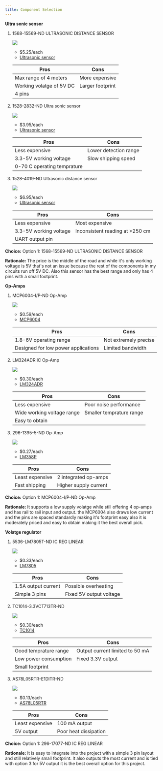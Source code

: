 ```yaml
---
title: Component Selection
---
```



**Ultra sonic sensor**

1. 	1568-15569-ND ULTRASONIC DISTANCE SENSOR

    ![](image1.jpg)

    * $5.25/each
    * [Ultrasonic sensor](https://www.digikey.com/en/products/detail/sparkfun-electronics/15569/10384560?s=N4IgTCBcDaIMoFEByBaAjAVgwNgJwgF0BfIA)

    | Pros                                      | Cons                                                             |
    | ----------------------------------------- | ---------------------------------------------------------------- |
    | Max range of 4 meters                               | More expensive |
    | Working volatge of 5V DC                      | Larger footprint                                        |
    | 4 pins |

1. 	1528-2832-ND Ultra sonic sensor

    ![](image2.jpg)

    * $3.95/each
    * [Ultrasonic sensor](https://www.digikey.com/en/products/detail/adafruit-industries-llc/4007/9857020)

    | Pros                                                              | Cons                |
    | ----------------------------------------------------------------- | ------------------- |
    | Less expensive                                          | Lower detection range      |
    | 3.3-5V working voltage                                 | Slow shipping speed |
    | 0-70 C operating temprature |

1. 	1528-4019-ND Ultrasonic distance sensor

    ![](image3.jpg)

    * $6.95/each
    * [Ultrasonic sensor](https://www.digikey.com/en/products/detail/adafruit-industries-llc/4019/9808308)

    | Pros                                                              | Cons                |
    | ----------------------------------------------------------------- | ------------------- |
    | Less expensive                                          | Most expensive      |
    | 3.3-5V working voltage                                 | Inconsistent reading at >250 cm |
    | UART output pin |

**Choice:** Option 1: 1568-15569-ND ULTRASONIC DISTANCE SENSOR

**Rationale:** The price is the middle of the road and while it's only working voltage is 5V that's not an issue because the rest of the components in my circuits run off 5V DC. Also this sensor has the best range and only has 4 pins with a small footprint.

**Op-Amps**

1. 	MCP6004-I/P-ND Op-Amp

    ![](image4.webp)

    * $0.59/each
    * [MCP6004](https://www.digikey.com/en/products/detail/microchip-technology/MCP6004-I-P/523060?s=N4IgTCBcDaILIGEAKA2ADGgLAWgJIHolsA5AERAF0BfIA)

    | Pros                                      | Cons                                                             |
    | ----------------------------------------- | ---------------------------------------------------------------- |
    | 1.8-6V operating range                               | Not extremely precise |
    | Designed for low power applications                      | Limited bandwidth                                        |

1. 	LM324ADR IC Op-Amp

    ![](image5.webp)

    * $0.30/each
    * [LM324ADR](https://www.digikey.com/en/products/detail/texas-instruments/LM324ADR/381227)

    | Pros                                                              | Cons                |
    | ----------------------------------------------------------------- | ------------------- |
    | Less expensive                                          | Poor noise performance      |
    | Wide working voltage range                                 | Smaller temprature range |
    | Easy to obtain |

1. 	296-1395-5-ND Op-Amp

    ![](image6.webp)

    * $0.27/each
    * [LM358P](https://www.digikey.com/en/products/detail/texas-instruments/LM358P/277042)

    | Pros                                                              | Cons                |
    | ----------------------------------------------------------------- | ------------------- |
    | Least expensive                                          | 2 integrated op-amps      |
    | Fast shipping                                 | Higher supply current |

**Choice:** Option 1: MCP6004-I/P-ND Op-Amp

**Rationale:** It supports a low supply volatge while still offering 4 op-amps and has rail to rail input and output. the MCP6004 also draws low current and the pins are spaced standardly making it's footprint easy also it is moderately priced and easy to obtain making it the best overall pick.

**Volatge regulator**

1. 	5536-LM7805T-ND IC REG LINEAR

    ![](image7.webp)

    * $0.33/each
    * [LM7805](https://www.digikey.com/en/products/detail/taejin/LM7805T/22237260)

    | Pros                                      | Cons                                                             |
    | ----------------------------------------- | ---------------------------------------------------------------- |
    | 1.5A output current                               | Possible overheating |
    | Simple 3 pins                      | Fixed 5V output voltage                                        |

1. 	TC1014-3.3VCT713TR-ND

    ![](image8.webp)

    * $0.30/each
    * [TC1014](https://www.digikey.com/en/products/detail/microchip-technology/TC1014-3-3VCT713/443111)

    | Pros                                                              | Cons                |
    | ----------------------------------------------------------------- | ------------------- |
    | Good temprature range                                          | Output current limited to 50 mA      |
    | Low power consumption                                 | Fixed 3.3V output |
    | Small footprint |

1. 	AS78L05RTR-E1DITR-ND

    ![](image9.webp)

    * $0.13/each
    * [AS78L05RTR](https://www.digikey.com/en/products/detail/diodes-incorporated/AS78L05RTR-E1/4470943)

    | Pros                                                              | Cons                |
    | ----------------------------------------------------------------- | ------------------- |
    | Least expensive                                          | 100 mA output      |
    | 5V output                                 | Poor heat dissipation |

**Choice:** Option 1: 296-17077-ND IC REG LINEAR

**Rationale:** It is easy to integrate into the project with a simple 3 pin layout and still relatively small footprint. It also outputs the most current and is tied with option 3 for 5V output it is the best overall option for this project.
